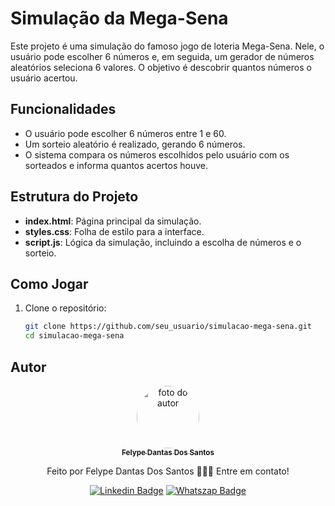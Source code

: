# Simulação da Mega-Sena

Este projeto é uma simulação do famoso jogo de loteria Mega-Sena. Nele, o usuário pode escolher 6 números e, em seguida, um gerador de números aleatórios seleciona 6 valores. O objetivo é descobrir quantos números o usuário acertou.

## Funcionalidades

- O usuário pode escolher 6 números entre 1 e 60.
- Um sorteio aleatório é realizado, gerando 6 números.
- O sistema compara os números escolhidos pelo usuário com os sorteados e informa quantos acertos houve.

## Estrutura do Projeto

- **index.html**: Página principal da simulação.
- **styles.css**: Folha de estilo para a interface.
- **script.js**: Lógica da simulação, incluindo a escolha de números e o sorteio.

## Como Jogar

1. Clone o repositório:
   ```bash
   git clone https://github.com/seu_usuario/simulacao-mega-sena.git
   cd simulacao-mega-sena

## Autor
<div align="center">
<a href="https://www.linkedin.com/in/felype-dantas-dos-santos-94497b193?utm_source=share&utm_campaign=share_via&utm_content=profile&utm_medium=android_app">
<img style="border-radius: 50%;" src="https://github.com/FelypeDantas.png" width="100px;" alt="foto do autor"/>
 <br/>
 <sub><b>Felype Dantas Dos Santos</b></sub></a> <a href="https://www.linkedin.com/in/felype-dantas-dos-santos-94497b193?utm_source=share&utm_campaign=share_via&utm_content=profile&utm_medium=android_app" title="Linkedin"> </a>


Feito por Felype Dantas Dos Santos 👨🏻‍💻 Entre em contato!

[![Linkedin Badge](https://img.shields.io/badge/Felype-0A66C2.svg?style=for-the-badge&logo=LinkedIn&logoColor=white)](https://www.linkedin.com/in/felype-dantas-dos-santos-94497b193?utm_source=share&utm_campaign=share_via&utm_content=profile&utm_medium=android_app)
[![Whatszap Badge](https://img.shields.io/badge/Felype-25D366.svg?style=for-the-badge&logo=WhatsApp&logoColor=white)](https://wa.me/qr/EOCNNKM4XUHDM1)

</div>
